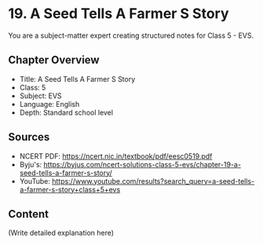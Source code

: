 # 19. A Seed Tells A Farmer S Story

You are a subject-matter expert creating structured notes for Class 5 - EVS.

## Chapter Overview
- Title: A Seed Tells A Farmer S Story
- Class: 5
- Subject: EVS
- Language: English
- Depth: Standard school level

## Sources
- NCERT PDF: https://ncert.nic.in/textbook/pdf/eesc0519.pdf
- Byju's: https://byjus.com/ncert-solutions-class-5-evs/chapter-19-a-seed-tells-a-farmer-s-story/
- YouTube: https://www.youtube.com/results?search_query=a-seed-tells-a-farmer-s-story+class+5+evs

## Content
(Write detailed explanation here)
